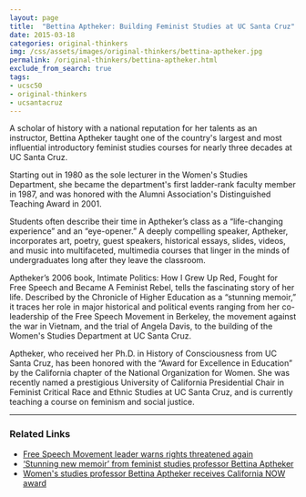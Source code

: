 ```yaml
---
layout: page
title:  "Bettina Aptheker: Building Feminist Studies at UC Santa Cruz"
date: 2015-03-18
categories: original-thinkers
img: /css/assets/images/original-thinkers/bettina-aptheker.jpg
permalink: /original-thinkers/bettina-aptheker.html
exclude_from_search: true
tags: 
- ucsc50
- original-thinkers
- ucsantacruz
---
```


A scholar of history with a national reputation for her talents as an instructor, Bettina Aptheker taught one of the country's largest and most influential introductory feminist studies courses for nearly three decades at UC Santa Cruz. 

Starting out in 1980 as the sole lecturer in the Women's Studies Department, she became the department's first ladder-rank faculty member in 1987, and was honored with the Alumni Association's Distinguished Teaching Award in 2001.

Students often describe their time in Aptheker’s class as a “life-changing experience” and an “eye-opener.” A deeply compelling speaker, Aptheker, incorporates art, poetry, guest speakers, historical essays, slides, videos, and music into multifaceted, multimedia courses that linger in the minds of undergraduates long after they leave the classroom.

Aptheker’s 2006 book, Intimate Politics: How I Grew Up Red, Fought for Free Speech and Became A Feminist Rebel, tells the fascinating story of her life. Described by the Chronicle of Higher Education as a “stunning memoir,” it traces her role in major historical and political events ranging from her co-leadership of the Free Speech Movement in Berkeley, the movement against the war in Vietnam, and the trial of Angela Davis, to the building of the Women's Studies Department at UC Santa Cruz. 

Aptheker, who received her Ph.D. in History of Consciousness from UC Santa Cruz, has been honored with the “Award for Excellence in Education” by the California chapter of the National Organization for Women. She was recently named a prestigious University of California Presidential Chair in Feminist Critical Race and Ethnic Studies at UC Santa Cruz, and is currently teaching a course on feminism and social justice.***

### Related Links

- [Free Speech Movement leader warns rights threatened again](http://www1.ucsc.edu/currents/02-03/12-02/speech.html)
- [‘Stunning new memoir’ from feminist studies professor Bettina Aptheker](http://currents.ucsc.edu/06-07/10-23/aptheker.asp)
- [Women's studies professor Bettina Aptheker receives California NOW award](http://currents.ucsc.edu/04-05/10-18/awards-NOW.asp)